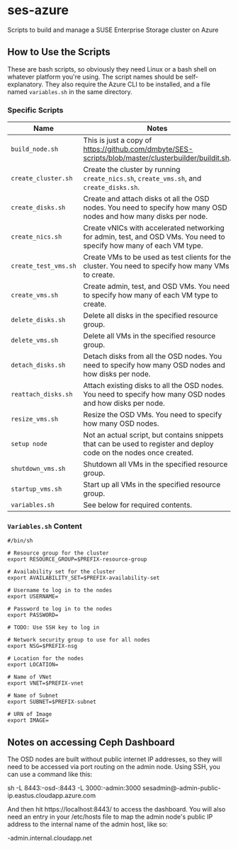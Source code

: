 # ses-azure
Scripts to build and manage a SUSE Enterprise Storage cluster on Azure

## How to Use the Scripts
These are bash scripts, so obviously they need Linux or a bash shell on whatever platform you're using. The script names should be self-explanatory. They also require the Azure CLI to be installed, and a file named `variables.sh` in the same directory. 

### Specific Scripts
Name | Notes
---- | -----
`build_node.sh` | This is just a copy of https://github.com/dmbyte/SES-scripts/blob/master/clusterbuilder/buildit.sh.
`create_cluster.sh` | Create the cluster by running `create_nics.sh`, `create_vms.sh`, and `create_disks.sh`.
`create_disks.sh` | Create and attach disks ot all the OSD nodes. You need to specify how many OSD nodes and how many disks per node.
`create_nics.sh` | Create vNICs with accelerated networking for admin, test, and OSD VMs. You need to specify how many of each VM type.
`create_test_vms.sh` | Create VMs to be used as test clients for the cluster. You need to specify how many VMs to create.
`create_vms.sh` | Create admin, test, and OSD VMs. You need to specify how many of each VM type to create.
`delete_disks.sh` | Delete all disks in the specified resource group.
`delete_vms.sh` | Delete all VMs in the specified resource group.
`detach_disks.sh` | Detach disks from all the OSD nodes. You need to specify how many OSD nodes and how disks per node.
`reattach_disks.sh` | Attach existing disks to all the OSD nodes. You need to specify how many OSD nodes and how disks per node.
`resize_vms.sh` | Resize the OSD VMs. You need to specify how many OSD nodes.
`setup node` | Not an actual script, but contains snippets that can be used to register and deploy code on the nodes once created.
`shutdown_vms.sh` | Shutdown all VMs in the specified resource group.
`startup_vms.sh` | Start up all VMs in the specified resource group.
`variables.sh` | See below for required contents.

### `Variables.sh` Content
```
#/bin/sh

# Resource group for the cluster
export RESOURCE_GROUP=$PREFIX-resource-group

# Availability set for the cluster
export AVAILABILITY_SET=$PREFIX-availability-set

# Username to log in to the nodes
export USERNAME=

# Password to log in to the nodes
export PASSWORD=

# TODO: Use SSH key to log in

# Network security group to use for all nodes
export NSG=$PREFIX-nsg

# Location for the nodes
export LOCATION=

# Name of VNet
export VNET=$PREFIX-vnet

# Name of Subnet
export SUBNET=$PREFIX-subnet

# URN of Image
export IMAGE=
```

## Notes on accessing Ceph Dashboard 

The OSD nodes are built without public internet IP addresses, so they will need to be accessed via port routing on the admin node.
Using SSH, you can use a command like this:

  sh -L 8443:<prefix>-osd-<n>:8443 -L 3000:<prefix>-admin:3000 sesadmin@<prefix>-admin-public-ip.eastus.cloudapp.azure.com

And then hit https://localhost:8443/ to access the dashboard. You will also need an entry in your /etc/hosts file to map the 
admin node's public IP address to the internal name of the admin host, like so:
  
  <ip address>	<prefix>-admin.internal.cloudapp.net

